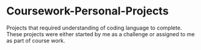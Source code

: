 # Coursework-Personal-Projects
Projects that required understanding of coding language to complete. These projects were either started by me as a challenge or assigned to me as part of course work.
